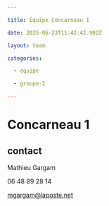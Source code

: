 ```yaml
---

title: Équipe Concarneau 1

date: 2025-06-23T11:42:42.902Z

layout: team

categories:

  - équipe

  - groupe-2

---
```


# Concarneau 1



## contact 

Mathieu Gargam

 06 48 89 28 14

mgargam@laposte.net

